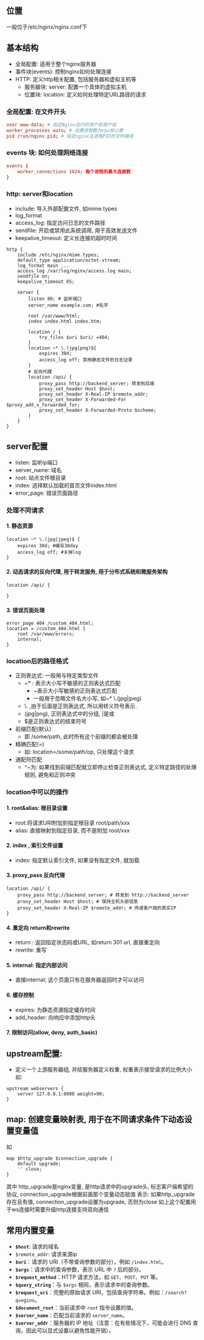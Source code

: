 ## 位置
一般位于/etc/nginx/nginx.conf下

## 基本结构
- 全局配置: 适用于整个nginx服务器
- 事件块(events): 控制nginx如何处理连接
- HTTP: 定义http相关配置, 包括服务器和虚拟主机等
	- 服务器块: server: 配置一个具体的虚拟主机
	- 位置块: location: 定义如何处理特定URL路径的请求

### 全局配置: 在文件开头
```conf
user www-data; # 指定Nginx运行的用户和用户组
worker_processes auto; # 设置进程数为cpu核心数
pid /run/nginx.pid; # 指定nginx主进程PID的文件路径
```
### events 块: 如何处理网络连接
```conf
events {
	worker_connections 1024; 每个进程的最大连接数
}
```

### http: server和location
- include: 导入外部配置文件, 如mime.types
- log_format
- access_log: 指定访问日志的文件路径
- sendfile: 开启或禁用此系统调用, 用于高效发送文件
- keepalive_timeout: 定义长连接的超时时间
```nginx
http {
	include /etc/nginx/mime.types;
	default_type application/octet-stream;
	log_format main ...
	access_log /var/log/nginx/access.log main;
	sendfile on;
	keepalive_timeout 65;

	server {
		listen 80; # 监听端口
		server_name example.com; #名字

		root /var/www/html;
		index index.html index.htm;

		location / {
			try_files $uri $uri/ =404;
		}
		location ~* \.(jpg|png)${
			expires 30d;
			access_log off; 禁用静态文件的日志记录
		}
		# 反向代理
		location /api/ {
			proxy_pass http://backend_server; 转发到后端
			proxy_set_header Host $host;
			proxy_set_header X-Real-IP $remote_addr;
			proxy_set_header X-Forwarded-For $proxy_add_x_forwarded_for;
			proxy_set_header X-Forwarded-Proto $scheme;
		}
	}
}

```

## server配置
- listen: 监听ip端口
- server_name: 域名
- root: 站点文件根目录
- index: 选择默认加载的首页文件index.html
- error_page: 错误页面路径
### 处理不同请求

#### 1. 静态资源
```nginx
location ~* \.(jpg|jpeg)$ { 
	expires 30d; #缓存30day
	access_log off; #关掉log
}
```
#### 2. 动态请求的反向代理, 用于转发服务, 用于分布式系统和微服务架构
```nginx
location /api/ {
	
}
```
#### 3. 错误页面处理
```nginx
error_page 404 /custom_404.html;
location = /custom_404.html {
    root /var/www/errors;
    internal;
}
```
### location后的路径格式
- 正则表达式: 一般用与特定类型文件
	- ~\* : 表示大小写不敏感的正则表达式匹配
		- ~表示大小写敏感的正则表达式匹配
		- 一般用于忽略文件名大小写, 如~* \\.(jpg|jpeg)
	- \\. ,由于后面是正则表达式, 所以用转义符号表示.
	- (jpg|png), 正则表达式中的分组, |是或
	- $是正则表达式的结束符号
- 前缀匹配(默认)
	- 即 /some/path, 此时所有这个前缀的都会被处理
- 精确匹配(=)
	- 如: location=/some/path/op, 只处理这个请求
- 通配符匹配
	- ^~为: 如果找到前缀匹配就立即停止检查正则表达式, 定义特定路径的处理规则, 避免和正则冲突
### location中可以的操作
#### 1. root&alias: 根目录设置
- root:将请求URI附加到指定根目录 root/path/xxx
- alias: 直接映射到指定目录, 而不是附加 root/xxx
#### 2. index , 索引文件设置
- index: 指定默认索引文件, 如果没有指定文件, 就加载
#### 3. proxy_pass 反向代理
```nginx
location /api/ { 
	proxy_pass http://backend_server; # 转发到 http://backend_server 
	proxy_set_header Host $host; # 保持主机头部信息 
	proxy_set_header X-Real-IP $remote_addr; # 传递客户端的真实IP 
}
```
#### 4. 重定向 return和rewrite
- return : 返回指定状态码或URL, 如return 301 url, 直接重定向
- rewrite: 重写
#### 5. internal: 指定内部访问
- 直接internal; 这个页面只有在服务器返回时才可以访问
#### 6. 缓存控制
- expires: 为静态资源指定缓存时间
- add_header: 向响应中添加http头
#### 7. 限制访问(allow, deny, auth_basic)
## upstream配置:
- 定义一个上游服务器组, 并给服务器定义权重, 权重表示接受请求的比例大小
如:
```nginx
upstream webservers {
	server 127.0.0.1:8080 weight=90;
}
```
## map: 创建变量映射表, 用于在不同请求条件下动态设置变量值
如
```nginx
map $http_upgrade $connection_upgrade {
	default upgrade;
	'' close;
}
```
其中 http_upgrade是nginx变量, 是http请求中的upgrade头, 标志客户端希望的协议, connection_upgrade根据前面那个变量动态赋值
表示: 如果http_upgrade存在且有值, connection_upgrade设置为upgrade, 否则为close
如上这个配置用于ws连接时需要升级http连接支持双向通信
## 常用内置变量
- **`$host`**:  请求的域名
- `$remote_addr`: 请求来源ip
- **`$uri`**：请求的 URI（不带查询参数的部分），例如 `/index.html`。
- **`$args`**：请求中的查询参数，表示 URL 中 `?` 后的部分。
- **`$request_method`**：HTTP 请求方法，如 `GET`、`POST`、`PUT` 等。
- **`$query_string`**：与 `$args` 相同，表示请求中的查询参数。
- **`$request_uri`**：完整的原始请求 URI，包括查询字符串。例如：`/search?q=nginx`。
- **`$document_root`**：当前请求中 `root` 指令设置的值。
- **`$server_name`**：匹配当前请求的 `server_name`。
- **`$server_addr`**：服务器的 IP 地址（注意：在有些情况下，可能会进行 DNS 查询，因此可以显式设置以避免性能开销）。